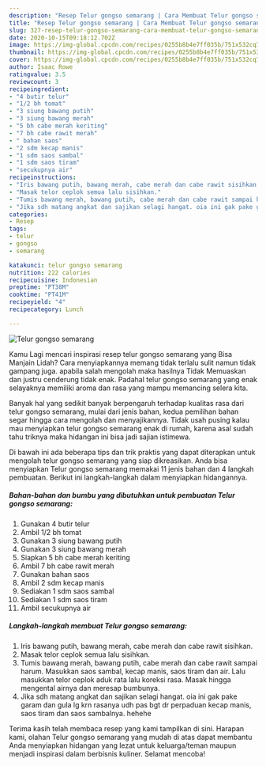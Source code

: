 ```yaml
---
description: "Resep Telur gongso semarang | Cara Membuat Telur gongso semarang Yang Enak Dan Mudah"
title: "Resep Telur gongso semarang | Cara Membuat Telur gongso semarang Yang Enak Dan Mudah"
slug: 327-resep-telur-gongso-semarang-cara-membuat-telur-gongso-semarang-yang-enak-dan-mudah
date: 2020-10-15T09:18:12.702Z
image: https://img-global.cpcdn.com/recipes/0255b8b4e7ff035b/751x532cq70/telur-gongso-semarang-foto-resep-utama.jpg
thumbnail: https://img-global.cpcdn.com/recipes/0255b8b4e7ff035b/751x532cq70/telur-gongso-semarang-foto-resep-utama.jpg
cover: https://img-global.cpcdn.com/recipes/0255b8b4e7ff035b/751x532cq70/telur-gongso-semarang-foto-resep-utama.jpg
author: Isaac Rowe
ratingvalue: 3.5
reviewcount: 3
recipeingredient:
- "4 butir telur"
- "1/2 bh tomat"
- "3 siung bawang putih"
- "3 siung bawang merah"
- "5 bh cabe merah keriting"
- "7 bh cabe rawit merah"
- " bahan saos"
- "2 sdm kecap manis"
- "1 sdm saos sambal"
- "1 sdm saos tiram"
- "secukupnya air"
recipeinstructions:
- "Iris bawang putih, bawang merah, cabe merah dan cabe rawit sisihkan."
- "Masak telor ceplok semua lalu sisihkan."
- "Tumis bawang merah, bawang putih, cabe merah dan cabe rawit sampai harum. Masukkan saos sambal, kecap manis, saos tiram dan air. Lalu masukkan telor ceplok aduk rata lalu koreksi rasa. Masak hingga mengental airnya dan meresap bumbunya."
- "Jika sdh matang angkat dan sajikan selagi hangat. oia ini gak pake garam dan gula lg krn rasanya udh pas bgt dr perpaduan kecap manis, saos tiram dan saos sambalnya. hehehe"
categories:
- Resep
tags:
- telur
- gongso
- semarang

katakunci: telur gongso semarang 
nutrition: 222 calories
recipecuisine: Indonesian
preptime: "PT38M"
cooktime: "PT41M"
recipeyield: "4"
recipecategory: Lunch

---
```



![Telur gongso semarang](https://img-global.cpcdn.com/recipes/0255b8b4e7ff035b/751x532cq70/telur-gongso-semarang-foto-resep-utama.jpg)

Kamu Lagi mencari inspirasi resep telur gongso semarang yang Bisa Manjain Lidah? Cara menyiapkannya memang tidak terlalu sulit namun tidak gampang juga. apabila salah mengolah maka hasilnya Tidak Memuaskan dan justru cenderung tidak enak. Padahal telur gongso semarang yang enak selayaknya memiliki aroma dan rasa yang mampu memancing selera kita.



Banyak hal yang sedikit banyak berpengaruh terhadap kualitas rasa dari telur gongso semarang, mulai dari jenis bahan, kedua pemilihan bahan segar hingga cara mengolah dan menyajikannya. Tidak usah pusing kalau mau menyiapkan telur gongso semarang enak di rumah, karena asal sudah tahu triknya maka hidangan ini bisa jadi sajian istimewa.


Di bawah ini ada beberapa tips dan trik praktis yang dapat diterapkan untuk mengolah telur gongso semarang yang siap dikreasikan. Anda bisa menyiapkan Telur gongso semarang memakai 11 jenis bahan dan 4 langkah pembuatan. Berikut ini langkah-langkah dalam menyiapkan hidangannya.

<!--inarticleads1-->

##### Bahan-bahan dan bumbu yang dibutuhkan untuk pembuatan Telur gongso semarang:

1. Gunakan 4 butir telur
1. Ambil 1/2 bh tomat
1. Gunakan 3 siung bawang putih
1. Gunakan 3 siung bawang merah
1. Siapkan 5 bh cabe merah keriting
1. Ambil 7 bh cabe rawit merah
1. Gunakan  bahan saos
1. Ambil 2 sdm kecap manis
1. Sediakan 1 sdm saos sambal
1. Sediakan 1 sdm saos tiram
1. Ambil secukupnya air




<!--inarticleads2-->

##### Langkah-langkah membuat Telur gongso semarang:

1. Iris bawang putih, bawang merah, cabe merah dan cabe rawit sisihkan.
1. Masak telor ceplok semua lalu sisihkan.
1. Tumis bawang merah, bawang putih, cabe merah dan cabe rawit sampai harum. Masukkan saos sambal, kecap manis, saos tiram dan air. Lalu masukkan telor ceplok aduk rata lalu koreksi rasa. Masak hingga mengental airnya dan meresap bumbunya.
1. Jika sdh matang angkat dan sajikan selagi hangat. oia ini gak pake garam dan gula lg krn rasanya udh pas bgt dr perpaduan kecap manis, saos tiram dan saos sambalnya. hehehe




Terima kasih telah membaca resep yang kami tampilkan di sini. Harapan kami, olahan Telur gongso semarang yang mudah di atas dapat membantu Anda menyiapkan hidangan yang lezat untuk keluarga/teman maupun menjadi inspirasi dalam berbisnis kuliner. Selamat mencoba!
